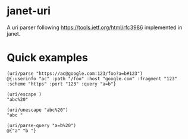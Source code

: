 # janet-uri

A uri parser following https://tools.ietf.org/html/rfc3986 implemented in janet.


# Quick examples

```
(uri/parse "https://ac@google.com:123/foo?a=b#123")
@{:userinfo "ac" :path "/foo" :host "google.com" :fragment "123" :scheme "https" :port "123" :query "a=b"}

(uri/escape )
"abc%20"

(uri/unescape "abc%20")
"abc "

(uri/parse-query "a=b%20")
@{"a" "b "}
```
